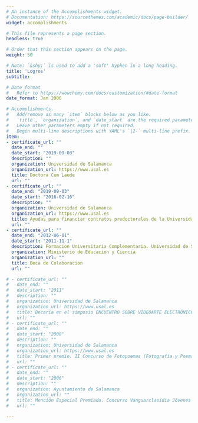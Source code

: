 ```yaml
---
# An instance of the Accomplishments widget.
# Documentation: https://sourcethemes.com/academic/docs/page-builder/
widget: accomplishments

# This file represents a page section.
headless: true

# Order that this section appears on the page.
weight: 50

# Note: `&shy;` is used to add a 'soft' hyphen in a long heading.
title: 'Logros'
subtitle:

# Date format
#   Refer to https://wowchemy.com/docs/customization/#date-format
date_format: Jan 2006

# Accomplishments.
#   Add/remove as many `item` blocks below as you like.
#   `title`, `organization`, and `date_start` are the required parameters.
#   Leave other parameters empty if not required.
#   Begin multi-line descriptions with YAML's `|2-` multi-line prefix.
item:
- certificate_url: ""
  date_end: ""
  date_start: "2019-09-03"
  description: ""
  organization: Universidad de Salamanca
  organization_url: https://www.usal.es
  title: Doctora Cum Laude
  url: ""
- certificate_url: ""
  date_end: "2019-09-03"
  date_start: "2016-02-16"
  description: ""
  organization: Universidad de Salamanca
  organization_url: https://www.usal.es
  title: Ayudas para financiar contratos predoctorales de la Universidad de Salamanca cofinanciadas por el Banco Santander
  url: ""
- certificate_url: ""
  date_end: "2012-06-01"
  date_start: "2011-11-1"
  description: Formacion Universitaria Complementaria. Universidad de Salamanca
  organization: Ministerio de Educacion y Ciencia
  organization_url: ""
  title: Beca de Colaboracion
  url: ""

# - certificate_url: ""
#   date_end: ""
#   date_start: "2011"
#   description: ""
#   organization: Universidad de Salamanca
#   organization_url: https://www.usal.es
#   title: Becaria en el simposio ENCUENTRO SOBRE VÍDEOARTE ELECTRÓNICO (Dirección de Arte. Escenografías Audiovisuales)
#   url: ""
# - certificate_url: ""
#   date_end: ""
#   date_start: "2008"
#   description: ""
#   organization: Universidad de Salamanca
#   organization_url: https://www.usal.es
#   title: Primer premio. II Concurso de Fotopoemas (Fotografía y Poema)
#   url: ""
# - certificate_url: ""
#   date_end: ""
#   date_start: "2006"
#   description: ""
#   organization: Ayuntamiento de Salamanca
#   organization_url: ""
#   title: Mención Especial Premiada. Concurso Vanguarclasidia Jóvenes Creadores
#   url: ""

---
```

